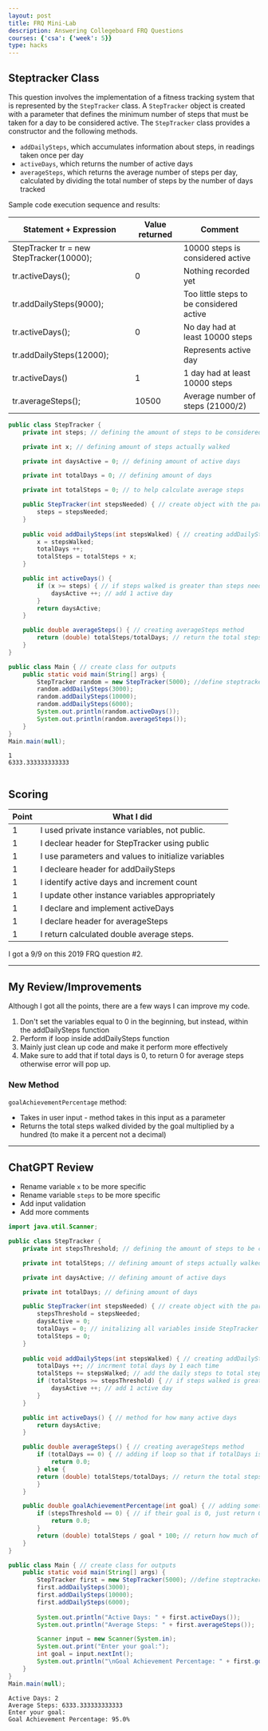```yaml
---
layout: post
title: FRQ Mini-Lab
description: Answering Collegeboard FRQ Questions
courses: {'csa': {'week': 5}}
type: hacks
---
```


## Steptracker Class

This question involves the implementation of a fitness tracking system that is represented by the `StepTracker` class. A `StepTracker` object is created with a parameter that defines the minimum number of steps that must be taken for a day to be considered active. The `StepTracker` class provides a constructor and the following methods.
- `addDailySteps`, which accumulates information about steps, in readings taken once per day
- `activeDays`, which returns the number of active days
- `averageSteps`, which returns the average number of steps per day, calculated by dividing the total number of steps by the number of days tracked

Sample code execution sequence and results:

| Statement + Expression | Value returned | Comment |
| - | - | - |
| StepTracker tr = new StepTracker(10000); |  | 10000 steps is considered active |
| tr.activeDays(); | 0 | Nothing recorded yet |
| tr.addDailySteps(9000); |  | Too little steps to be considered active |
| tr.activeDays(); | 0 | No day had at least 10000 steps |
| tr.addDailySteps(12000); |  | Represents active day |
| tr.activeDays() | 1 | 1 day had at least 10000 steps |
| tr.averageSteps(); | 10500 | Average number of steps (21000/2) |


```java
public class StepTracker {
    private int steps; // defining the amount of steps to be considered active

    private int x; // defining amount of steps actually walked

    private int daysActive = 0; // defining amount of active days

    private int totalDays = 0; // defining amount of days

    private int totalSteps = 0; // to help calculate average steps

    public StepTracker(int stepsNeeded) { // create object with the parameter
        steps = stepsNeeded;
    }
    
    public void addDailySteps(int stepsWalked) { // creating addDailySteps method
        x = stepsWalked;
        totalDays ++;
        totalSteps = totalSteps + x;
    }

    public int activeDays() {
        if (x >= steps) { // if steps walked is greater than steps needed
            daysActive ++; // add 1 active day
        }
        return daysActive;
    }

    public double averageSteps() { // creating averageSteps method
        return (double) totalSteps/totalDays; // return the total steps divided by total days
    }
}

public class Main { // create class for outputs
    public static void main(String[] args) {
        StepTracker random = new StepTracker(5000); //define steptracker with 5000 min steps
        random.addDailySteps(3000);
        random.addDailySteps(10000);
        random.addDailySteps(6000);
        System.out.println(random.activeDays());
        System.out.println(random.averageSteps());
    }
}
Main.main(null);
```

    1
    6333.333333333333



```java

```

## Scoring

| Point | What I did |
| - | - |
| 1 | I used private instance variables, not public. |
| 1 | I declear header for StepTracker using public |
| 1 | I use parameters and values to initialize variables |
| 1 | I decleare header for addDailySteps |
| 1 | I identify active days and increment count |
| 1 | I update other instance variables appropriately |
| 1 | I declare and implement activeDays |
| 1 | I declare header for averageSteps |
| 1 | I return calculated double average steps. |

I got a 9/9 on this 2019 FRQ question #2.

---

## My Review/Improvements

Although I got all the points, there are a few ways I can improve my code.
1. Don't set the variables equal to 0 in the beginning, but instead, within the addDailySteps function
2. Perform if loop inside addDailySteps function
3. Mainly just clean up code and make it perform more effectively
4. Make sure to add that if total days is 0, to return 0 for average steps otherwise error will pop up.

### New Method
`goalAchievementPercentage` method:
- Takes in user input - method takes in this input as a parameter
- Returns the total steps walked divided by the goal multiplied by a hundred (to make it a percent not a decimal)

---

## ChatGPT Review

- Rename variable `x` to be more specific
- Rename variable `steps` to be more specific
- Add input validation
- Add more comments


```java
import java.util.Scanner;

public class StepTracker {
    private int stepsThreshold; // defining the amount of steps to be considered active

    private int totalSteps; // defining amount of steps actually walked

    private int daysActive; // defining amount of active days

    private int totalDays; // defining amount of days

    public StepTracker(int stepsNeeded) { // create object with the parameter
        stepsThreshold = stepsNeeded;
        daysActive = 0;
        totalDays = 0; // initalizing all variables inside StepTracker instead of outside
        totalSteps = 0;
    }
    
    public void addDailySteps(int stepsWalked) { // creating addDailySteps method
        totalDays ++; // incrment total days by 1 each time
        totalSteps += stepsWalked; // add the daily steps to total steps
        if (totalSteps >= stepsThreshold) { // if steps walked is greater than steps needed
            daysActive ++; // add 1 active day
        }
    }

    public int activeDays() { // method for how many active days
        return daysActive; 
    }

    public double averageSteps() { // creating averageSteps method
        if (totalDays == 0) { // adding if loop so that if totalDays is 0, it just returns 0 instead of error
            return 0.0;
        } else {
        return (double) totalSteps/totalDays; // return the total steps divided by total days
        }
    }

    public double goalAchievementPercentage(int goal) { // adding something exra - percentage of steps reached
        if (stepsThreshold == 0) { // if their goal is 0, just return 0
            return 0.0;
        }
        return (double) totalSteps / goal * 100; // return how much of the steps needed the person has walked
    }
}

public class Main { // create class for outputs
    public static void main(String[] args) {
        StepTracker first = new StepTracker(5000); //define steptracker with 5000 min steps
        first.addDailySteps(3000);
        first.addDailySteps(10000);
        first.addDailySteps(6000);
        
        System.out.println("Active Days: " + first.activeDays());
        System.out.println("Average Steps: " + first.averageSteps());

        Scanner input = new Scanner(System.in);
        System.out.print("Enter your goal:");
        int goal = input.nextInt();
        System.out.println("\nGoal Achievement Percentage: " + first.goalAchievementPercentage(goal) + "%");
    }
}
Main.main(null);
```

    Active Days: 2
    Average Steps: 6333.333333333333
    Enter your goal:
    Goal Achievement Percentage: 95.0%

